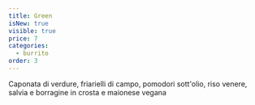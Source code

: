 ```yaml
---
title: Green
isNew: true
visible: true
price: 7
categories:
  - burrito
order: 3
---
```


Caponata di verdure, friarielli di campo, pomodori sott'olio, riso venere, salvia e borragine in crosta e maionese vegana
